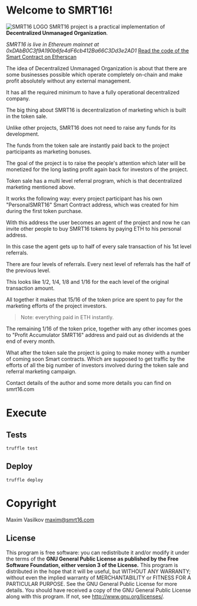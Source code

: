 # Welcome to SMRT16!

![SMRT16 LOGO](https://smrt16.com/assets/img/smrt16-with-text-logo.png)
SMRT16 project is a practical implementation of **Decentralized Unmanaged Organization**.

*SMRT16 is live in Ethereum mainnet at 0xDAbB0C3f9A190b6fe4dF6cb412Ba66C3Dd3e2AD1*
[Read the code of the Smart Contract on Etherscan](https://etherscan.io/address/0xdabb0c3f9a190b6fe4df6cb412ba66c3dd3e2ad1#readContract)

The idea of Decentralized Unmanaged Organization is about that there are some businesses possible which operate completely on-chain and make profit absolutely without any external management.

It has all the required minimum to have a fully operational decentralized company.


The big thing about SMRT16 is decentralization of marketing which is built in the token sale.

Unlike other projects, SMRT16 does not need to raise any funds for its development.

The funds from the token sale are instantly paid back to the project participants as marketing bonuses.

The goal of the project is to raise the people's attention which later will be monetized for the long lasting profit again back for investors of the project.

Token sale has a multi level referral program, which is that decentralized marketing mentioned above.

It works the following way: every project participant has his own "PersonalSMRT16" Smart Contract address, which was created for him during the first token purchase.

With this address the user becomes an agent of the project and now he can invite other people to buy SMRT16 tokens by paying ETH to his personal address.

In this case the agent gets up to half of every sale transaction of his 1st level referrals.

There are four levels of referrals. Every next level of referrals has the half of the previous level.

This looks like 1/2, 1/4, 1/8 and 1/16 for the each level of the original transaction amount.

All together it makes that 15/16 of the token price are spent to pay for the marketing efforts of the project investors.

> Note: everything paid in ETH instantly.

The remaining 1/16 of the token price, together with any other incomes goes to "Profit Accumulator SMRT16" address and paid out as dividends at the end of every month.

What after the token sale the project is going to make money with a number of coming soon Smart contracts. Which are supposed to get traffic by the efforts of all the big number of investors involved during the token sale and referral marketing campaign.

  

Contact details of the author and some more details you can find on smrt16.com

# Execute
## Tests

    truffle test

## Deploy

    truffle deploy

# Copyright


  Maxim Vasilkov 
  maxim@smrt16.com
  
## License

This program is free software: you can redistribute it and/or modify
it under the terms of the **GNU General Public License as published by the Free Software Foundation, either version 3 of the License.**
This program is distributed in the hope that it will be useful,
but WITHOUT ANY WARRANTY; without even the implied warranty of MERCHANTABILITY or FITNESS FOR A PARTICULAR PURPOSE.  See the GNU General Public License for more details.
You should have received a copy of the GNU General Public License
along with this program.  If not, see <http://www.gnu.org/licenses/>.
